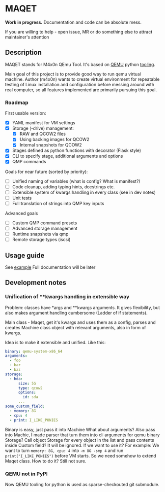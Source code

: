 # MAQET

**Work in progress.** Documentation and code can be absolute mess.

If you are willing to help - open issue, MR or do something else
to attract maintainer's attention

## Description

MAQET stands for M4x0n QEmu Tool.
It's based on [QEMU](https://gitlab.com/qemu-project/qemu) python [tooling](https://gitlab.com/qemu-project/qemu/-/tree/master/python?ref_type=heads).

Main goal of this project is to provide good way to run qemu virtual machine.
Author (m4x0n) wants to create virtual environment for repeatable testing
of Linux installation and configuration before messing around with real computer,
so all features implemented are primarily pursuing this goal.

### Roadmap

First usable version:

- [x] YAML manifest for VM settings
- [x] Storage (-drive) management:
  - [x] RAW and QCOW2 files
  - [x] Using backing images for QCOW2
  - [x] Internal snapshots for QCOW2
- [x] Stages defined as python functions with decorator (Flask style)
- [x] CLI to specify stage, additional arguments and options
- [x] QMP commands

Goals for near future (sorted by priority):

- [ ] Unified naming of variables (what is config? What is manifest?)
- [ ] Code cleanup, adding typing hints, docstrings etc.
- [ ] Extensible system of kwargs handling in every class (see in dev notes)
- [ ] Unit tests
- [ ] Full translation of strings into QMP key inputs

Advanced goals

- [ ] Custom QMP command presets
- [ ] Advanced storage management
- [ ] Runtime snapshots via qmp
- [ ] Remote storage types (iscsi)

## Usage guide

See [example](https://gitlab.com/m4x0n_24/maqet/-/tree/main/example)
Full documentation will be later

## Development notes

### Unification of **kwargs handling in extensible way

Problem: classes have *args and **kwargs arguments. It gives flexibility,
but also makes argument handling cumbersome (Ladder of if statements).

Main class - Maqet, get it's kwargs and uses them as a config,
parses and creates Machine class object
with relevant arguments, also in form of kwargs.

Idea is to make it extensible and unified. Like this:

```yaml
binary: qemu-system-x86_64
arguments:
  - foo
  - bar
  - baz
storage:
  - hda:
      size: 5G
      type: qcow2
      options:
        id: sda
      ...
some_custom_field:
  - memory: 8G
  - cpu: 4
  - print: I_LIKE_PONIES
```

Binary is easy, just pass it into Machine
What about arguments? Also pass into Machie, I made parser that turn them
into cli arguments for qemu binary
Storage? Call object Storage for every object in the list and pass contents inside
Custom field? It will be ignored. If we want to use it?
For example:
We want to turn `memory: 8G, cpu: 4` into `-m 8G -smp 4`
and run `print("I_LIKE_PONIES")` before VM starts.
So we need somehow to extend Maqet class. How to do it? Still not sure.

### QEMU not in PyPI

Now QEMU tooling for python is used as sparse-checkouted git submodule.
